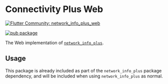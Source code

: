 # Connectivity Plus Web

[![Flutter Community: network_info_plus_web](https://fluttercommunity.dev/_github/header/network_info_plus_web)](https://github.com/fluttercommunity/community)

[![pub package](https://img.shields.io/pub/v/network_info_plus_web.svg)](https://pub.dev/packages/network_info_plus_web)

The Web implementation of [`network_info_plus`](https://pub.dev/packages/network_info_plus).

## Usage

This package is already included as part of the `network_info_plus` package dependency, and will
be included when using `network_info_plus` as normal.
